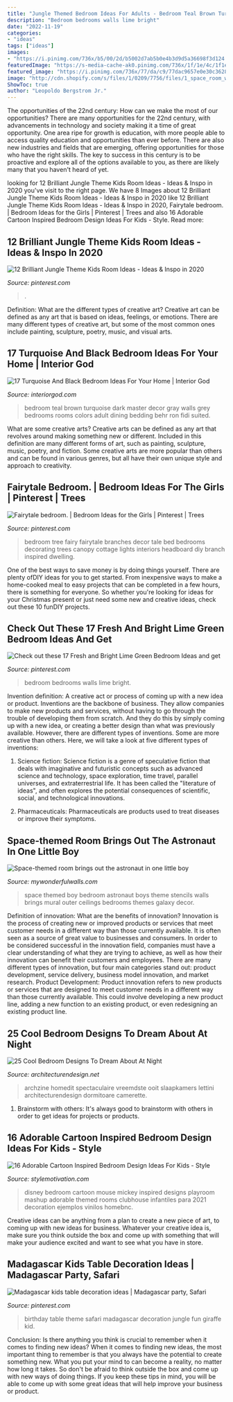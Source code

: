 ```yaml
---
title: "Jungle Themed Bedroom Ideas For Adults - Bedroom Teal Brown Turquoise Dark Master Decor Gray Walls Grey Bedrooms Rooms Colors Adult Dining Bedding Behr Ron Fidi Suited"
description: "Bedroom bedrooms walls lime bright"
date: "2022-11-19"
categories:
- "ideas"
tags: ["ideas"]
images:
- "https://i.pinimg.com/736x/b5/00/2d/b5002d7ab5b0e4b3d9d5a36698f3d124.jpg"
featuredImage: "https://s-media-cache-ak0.pinimg.com/736x/1f/1e/4c/1f1e4c037908e40c119ead8eb6b73b23.jpg"
featured_image: "https://i.pinimg.com/736x/77/da/c9/77dac9657e0e30c3628e5c1f6e194d0e--sage-green-bedroom-green-bedroom-design.jpg"
image: "http://cdn.shopify.com/s/files/1/0209/7756/files/1_space_room_wall_stencils_large.jpg?5647"
ShowToc: true
author: "Leopoldo Bergstrom Jr."
---
```



The opportunities of the 22nd century: How can we make the most of our opportunities?
There are many opportunities for the 22nd century, with advancements in technology and society making it a time of great opportunity. One area ripe for growth is education, with more people able to access quality education and opportunities than ever before. There are also new industries and fields that are emerging, offering opportunities for those who have the right skills. The key to success in this century is to be proactive and explore all of the options available to you, as there are likely many that you haven't heard of yet.

	

		
looking for 12 Brilliant Jungle Theme Kids Room Ideas - Ideas &amp; Inspo in 2020 you've visit to the right page. We have 8 Images about 12 Brilliant Jungle Theme Kids Room Ideas - Ideas &amp; Inspo in 2020 like 12 Brilliant Jungle Theme Kids Room Ideas - Ideas &amp; Inspo in 2020, Fairytale bedroom. | Bedroom Ideas for the Girls | Pinterest | Trees and also 16 Adorable Cartoon Inspired Bedroom Design Ideas For Kids - Style. Read more:
		
    
## 12 Brilliant Jungle Theme Kids Room Ideas - Ideas &amp; Inspo In 2020

<img loading=lazy src="https://i.pinimg.com/736x/b5/00/2d/b5002d7ab5b0e4b3d9d5a36698f3d124.jpg" onerror="this.onerror=null;this.src='https://tse4.mm.bing.net/th?id=OIP.DU2Q_yQCrIoHImFDCsqiOAHaHd&amp;pid=15.1';" alt="12 Brilliant Jungle Theme Kids Room Ideas - Ideas &amp; Inspo in 2020">

_Source: pinterest.com_

>. 

	

Definition: What are the different types of creative art?
Creative art can be defined as any art that is based on ideas, feelings, or emotions. There are many different types of creative art, but some of the most common ones include painting, sculpture, poetry, music, and visual arts.

    
## 17 Turquoise And Black Bedroom Ideas For Your Home | Interior God

<img loading=lazy src="http://interiorgod.com/wp-content/uploads/2016/11/Black-And-Turquoise-BedRoom.jpg" onerror="this.onerror=null;this.src='https://tse1.mm.bing.net/th?id=OIP.j3WurMyPb7mno7zcMwC_OAHaLH&amp;pid=15.1';" alt="17 Turquoise And Black Bedroom Ideas For Your Home | Interior God">

_Source: interiorgod.com_

>bedroom teal brown turquoise dark master decor gray walls grey bedrooms rooms colors adult dining bedding behr ron fidi suited. 

	

What are some creative arts?
Creative arts can be defined as any art that revolves around making something new or different. Included in this definition are many different forms of art, such as painting, sculpture, music, poetry, and fiction. Some creative arts are more popular than others and can be found in various genres, but all have their own unique style and approach to creativity.

    
## Fairytale Bedroom. | Bedroom Ideas For The Girls | Pinterest | Trees

<img loading=lazy src="https://s-media-cache-ak0.pinimg.com/736x/1f/1e/4c/1f1e4c037908e40c119ead8eb6b73b23.jpg" onerror="this.onerror=null;this.src='https://tse4.mm.bing.net/th?id=OIP.EmQ98EfueliAWlxQ04TNqwHaJ4&amp;pid=15.1';" alt="Fairytale bedroom. | Bedroom Ideas for the Girls | Pinterest | Trees">

_Source: pinterest.com_

>bedroom tree fairy fairytale branches decor tale bed bedrooms decorating trees canopy cottage lights interiors headboard diy branch inspired dwelling. 

	

One of the best ways to save money is by doing things yourself. There are plenty ofDIY ideas for you to get started. From inexpensive ways to make a home-cooked meal to easy projects that can be completed in a few hours, there is something for everyone. So whether you're looking for ideas for your Christmas present or just need some new and creative ideas, check out these 10 funDIY projects.

    
## Check Out These 17 Fresh And Bright Lime Green Bedroom Ideas And Get

<img loading=lazy src="https://i.pinimg.com/736x/77/da/c9/77dac9657e0e30c3628e5c1f6e194d0e--sage-green-bedroom-green-bedroom-design.jpg" onerror="this.onerror=null;this.src='https://tse2.mm.bing.net/th?id=OIP.-arsEhWNDb0MOvhBa1X1RAHaJ4&amp;pid=15.1';" alt="Check out these 17 Fresh and Bright Lime Green Bedroom Ideas and get">

_Source: pinterest.com_

>bedroom bedrooms walls lime bright. 

	

Invention definition: A creative act or process of coming up with a new idea or product.
Inventions are the backbone of business. They allow companies to make new products and services, without having to go through the trouble of developing them from scratch. And they do this by simply coming up with a new idea, or creating a better design than what was previously available.
However, there are different types of inventions. Some are more creative than others. Here, we will take a look at five different types of inventions:

1) Science fiction: Science fiction is a genre of speculative fiction that deals with imaginative and futuristic concepts such as advanced science and technology, space exploration, time travel, parallel universes, and extraterrestrial life. It has been called the "literature of ideas", and often explores the potential consequences of scientific, social, and technological innovations.

2) Pharmaceuticals: Pharmaceuticals are products used to treat diseases or improve their symptoms.

    
## Space-themed Room Brings Out The Astronaut In One Little Boy

<img loading=lazy src="http://cdn.shopify.com/s/files/1/0209/7756/files/1_space_room_wall_stencils_large.jpg?5647" onerror="this.onerror=null;this.src='https://tse4.mm.bing.net/th?id=OIP.fBJwMqj51NWMPzVCHQxzeQAAAA&amp;pid=15.1';" alt="Space-themed room brings out the astronaut in one little boy">

_Source: mywonderfulwalls.com_

>space themed boy bedroom astronaut boys theme stencils walls brings mural outer ceilings bedrooms themes galaxy decor. 

	

Definition of innovation: What are the benefits of innovation?
Innovation is the process of creating new or improved products or services that meet customer needs in a different way than those currently available. It is often seen as a source of great value to businesses and consumers. In order to be considered successful in the innovation field, companies must have a clear understanding of what they are trying to achieve, as well as how their innovation can benefit their customers and employees. There are many different types of innovation, but four main categories stand out: product development, service delivery, business model innovation, and market research. Product Development: Product innovation refers to new products or services that are designed to meet customer needs in a different way than those currently available. This could involve developing a new product line, adding a new function to an existing product, or even redesigning an existing product line.

    
## 25 Cool Bedroom Designs To Dream About At Night

<img loading=lazy src="https://cdn.architecturendesign.net/wp-content/uploads/2014/09/24-unique-bed-in-car-shape.jpg" onerror="this.onerror=null;this.src='https://tse3.mm.bing.net/th?id=OIP.-4ELo5yXT_nqAxC_ig_rRgHaGM&amp;pid=15.1';" alt="25 Cool Bedroom Designs To Dream About At Night">

_Source: architecturendesign.net_

>archzine homedit spectaculaire vreemdste ooit slaapkamers lettini architecturendesign dormitoare camerette. 

	

1. Brainstorm with others: It's always good to brainstorm with others in order to get ideas for projects or products.

    
## 16 Adorable Cartoon Inspired Bedroom Design Ideas For Kids - Style

<img loading=lazy src="https://cdn.homebnc.com/homeimg/2016/01/18-mashup-disney-room-decoration-ideas-homebnc.jpg" onerror="this.onerror=null;this.src='https://tse4.mm.bing.net/th?id=OIP.7QGc_0l24w47r5s5K3_CbwHaE7&amp;pid=15.1';" alt="16 Adorable Cartoon Inspired Bedroom Design Ideas For Kids - Style">

_Source: stylemotivation.com_

>disney bedroom cartoon mouse mickey inspired designs playroom mashup adorable themed rooms clubhouse infantiles para 2021 decoration ejemplos vinilos homebnc. 

	

Creative ideas can be anything from a plan to create a new piece of art, to coming up with new ideas for business. Whatever your creative idea is, make sure you think outside the box and come up with something that will make your audience excited and want to see what you have in store.

    
## Madagascar Kids Table Decoration Ideas | Madagascar Party, Safari

<img loading=lazy src="https://i.pinimg.com/736x/fa/9d/56/fa9d56b79807366fed9b5e7bb398686d--giraffe-birthday-kid-table.jpg" onerror="this.onerror=null;this.src='https://tse1.mm.bing.net/th?id=OIP.qXYAq36S5ZTdWEntaNL-EQDHEs&amp;pid=15.1';" alt="Madagascar kids table decoration ideas | Madagascar party, Safari">

_Source: pinterest.com_

>birthday table theme safari madagascar decoration jungle fun giraffe kid. 

	

Conclusion: Is there anything you think is crucial to remember when it comes to finding new ideas?
When it comes to finding new ideas, the most important thing to remember is that you always have the potential to create something new. What you put your mind to can become a reality, no matter how long it takes. So don't be afraid to think outside the box and come up with new ways of doing things. If you keep these tips in mind, you will be able to come up with some great ideas that will help improve your business or product.

